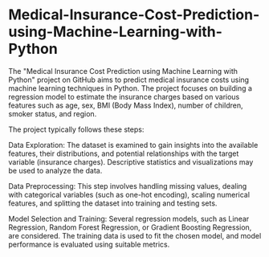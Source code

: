 # Medical-Insurance-Cost-Prediction-using-Machine-Learning-with-Python

The "Medical Insurance Cost Prediction using Machine Learning with Python" project on GitHub aims to predict medical insurance costs using machine learning techniques in Python. The project focuses on building a regression model to estimate the insurance charges based on various features such as age, sex, BMI (Body Mass Index), number of children, smoker status, and region.

The project typically follows these steps:

Data Exploration: The dataset is examined to gain insights into the available features, their distributions, and potential relationships with the target variable (insurance charges). Descriptive statistics and visualizations may be used to analyze the data.

Data Preprocessing: This step involves handling missing values, dealing with categorical variables (such as one-hot encoding), scaling numerical features, and splitting the dataset into training and testing sets.

Model Selection and Training: Several regression models, such as Linear Regression, Random Forest Regression, or Gradient Boosting Regression, are considered. The training data is used to fit the chosen model, and model performance is evaluated using suitable metrics.
